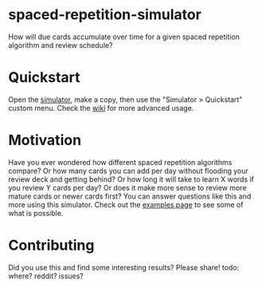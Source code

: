 # spaced-repetition-simulator
How will due cards accumulate over time for a given spaced repetition algorithm and review schedule?

# Quickstart
Open the [simulator](https://docs.google.com/spreadsheets/d/11Lb92PFBh7iN4AtZ4VaTBMmfHZvUEjOv2XMXuiNkCcQ/edit#gid=0), make a copy, then use the "Simulator > Quickstart" custom menu. Check the [wiki](https://github.com/joshm21/spaced-repetition-simulator/wiki) for more advanced usage.

# Motivation
Have you ever wondered how different spaced repetition algorithms compare? Or how many cards you can add per day without flooding your review deck and getting behind? Or how long it will take to learn X words if you review Y cards per day? Or does it make more sense to review more mature cards or newer cards first? You can answer questions like this and more using this simulator. Check out the [examples page](https://github.com/joshm21/spaced-repetition-simulator/wiki/Examples) to see some of what is possible.

# Contributing
Did you use this and find some interesting results? Please share! todo: where? reddit? issues?  
